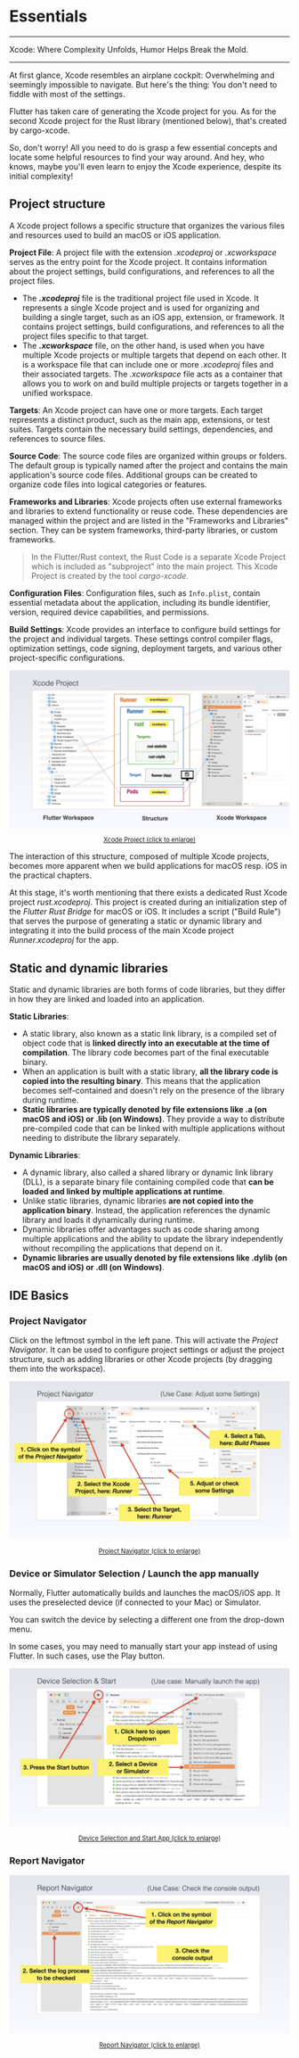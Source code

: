 # Essentials

---

Xcode: Where Complexity Unfolds, Humor Helps Break the Mold.

---

At first glance, Xcode resembles an airplane cockpit: Overwhelming and seemingly impossible to navigate. But here's the thing: You don't need to fiddle with most of the settings.

Flutter has taken care of generating the Xcode project for you. As for the second Xcode project for the Rust library (mentioned below), that's created by cargo-xcode.

So, don't worry! All you need to do is grasp a few essential concepts and locate some helpful resources to find your way around. And hey, who knows, maybe you'll even learn to enjoy the Xcode experience, despite its initial complexity!

## Project structure

A Xcode project follows a specific structure that organizes the various files and resources used to build an macOS or iOS application.

**Project File**: A project file with the extension _.xcodeproj_ or _.xcworkspace_ serves as the entry point for the Xcode project. It contains information about the project settings, build configurations, and references to all the project files.

- The **_.xcodeproj_** file is the traditional project file used in Xcode. It represents a single Xcode project and is used for organizing and building a single target, such as an iOS app, extension, or framework. It contains project settings, build configurations, and references to all the project files specific to that target.
- The **_.xcworkspace_** file, on the other hand, is used when you have multiple Xcode projects or multiple targets that depend on each other. It is a workspace file that can include one or more _.xcodeproj_ files and their associated targets. The _.xcworkspace_ file acts as a container that allows you to work on and build multiple projects or targets together in a unified workspace.

**Targets**: An Xcode project can have one or more targets. Each target represents a distinct product, such as the main app, extensions, or test suites. Targets contain the necessary build settings, dependencies, and references to source files.

**Source Code**: The source code files are organized within groups or folders. The default group is typically named after the project and contains the main application's source code files. Additional groups can be created to organize code files into logical categories or features.

**Frameworks and Libraries**: Xcode projects often use external frameworks and libraries to extend functionality or reuse code. These dependencies are managed within the project and are listed in the "Frameworks and Libraries" section. They can be system frameworks, third-party libraries, or custom frameworks.

> In the Flutter/Rust context, the Rust Code is a separate Xcode Project which is included as "subproject" into the main project. This Xcode Project is created by the tool _cargo-xcode_.

**Configuration Files**: Configuration files, such as `Info.plist`, contain essential metadata about the application, including its bundle identifier, version, required device capabilities, and permissions.

**Build Settings**: Xcode provides an interface to configure build settings for the project and individual targets. These settings control compiler flags, optimization settings, code signing, deployment targets, and various other project-specific configurations.

<figure style="margin:0;">
<a href="../../assets/xcode/xcode_project.jpg" target="_blank">
<img src="../../assets/xcode/xcode_project.jpg" alt=""><figcaption style="font-size: 0.8em;text-align:center;"><p>Xcode Project (click to enlarge)</p></figcaption>
</a>
</figure>

The interaction of this structure, composed of multiple Xcode projects, becomes more apparent when we build applications for macOS resp. iOS in the practical chapters.

At this stage, it's worth mentioning that there exists a dedicated Rust Xcode project _rust.xcodeproj_. This project is created during an initialization step of the _Flutter Rust Bridge_ for macOS or iOS. It includes a script ("Build Rule") that serves the purpose of generating a static or dynamic library and integrating it into the build process of the main Xcode project _Runner.xcodeproj_ for the app.

###

## Static and dynamic libraries

Static and dynamic libraries are both forms of code libraries, but they differ in how they are linked and loaded into an application.

**Static Libraries**:

- A static library, also known as a static link library, is a compiled set of object code that is **linked directly into an executable at the time of compilation**. The library code becomes part of the final executable binary.
- When an application is built with a static library, **all the library code is copied into the resulting binary**. This means that the application becomes self-contained and doesn't rely on the presence of the library during runtime.
- **Static libraries are typically denoted by file extensions like .a (on macOS and iOS) or .lib (on Windows)**. They provide a way to distribute pre-compiled code that can be linked with multiple applications without needing to distribute the library separately.

**Dynamic Libraries**:

- A dynamic library, also called a shared library or dynamic link library (DLL), is a separate binary file containing compiled code that **can be loaded and linked by multiple applications at runtime**.
- Unlike static libraries, dynamic libraries **are not copied into the application binary**. Instead, the application references the dynamic library and loads it dynamically during runtime.
- Dynamic libraries offer advantages such as code sharing among multiple applications and the ability to update the library independently without recompiling the applications that depend on it.
- **Dynamic libraries are usually denoted by file extensions like .dylib (on macOS and iOS) or .dll (on Windows)**.

###

## IDE Basics

### Project Navigator

Click on the leftmost symbol in the left pane. This will activate the _Project Navigator_. It can be used to configure project settings or adjust the project structure, such as adding libraries or other Xcode projects (by dragging them into the workspace).

<figure style="margin:0;">
<a href="../../assets/xcode/xcode_ide.001.jpg" target="_blank">
<img src="../../assets/xcode/xcode_ide.001.jpg" alt=""><figcaption style="font-size: 0.8em;text-align:center;"><p>Project Navigator (click to enlarge)</p></figcaption>
</a>
</figure>

### Device or Simulator Selection / Launch the app manually

Normally, Flutter automatically builds and launches the macOS/iOS app. It uses the preselected device (if connected to your Mac) or Simulator.

You can switch the device by selecting a different one from the drop-down menu.

In some cases, you may need to manually start your app instead of using Flutter. In such cases, use the Play button.

<figure style="margin:0;">
<a href="../../assets/xcode/xcode_ide.002.jpg" target="_blank">
<img src="../../assets/xcode/xcode_ide.002.jpg" alt=""><figcaption style="font-size: 0.8em;text-align:center;"><p>Device Selection and Start App (click to enlarge)</p></figcaption>
</a>
</figure>

### Report Navigator

<figure style="margin:0;">
<a href="../../assets/xcode/xcode_ide.003.jpg" target="_blank">
<img src="../../assets/xcode/xcode_ide.003.jpg" alt=""><figcaption style="font-size: 0.8em;text-align:center;"><p>Report Navigator (click to enlarge)</p></figcaption>
</a>
</figure>
